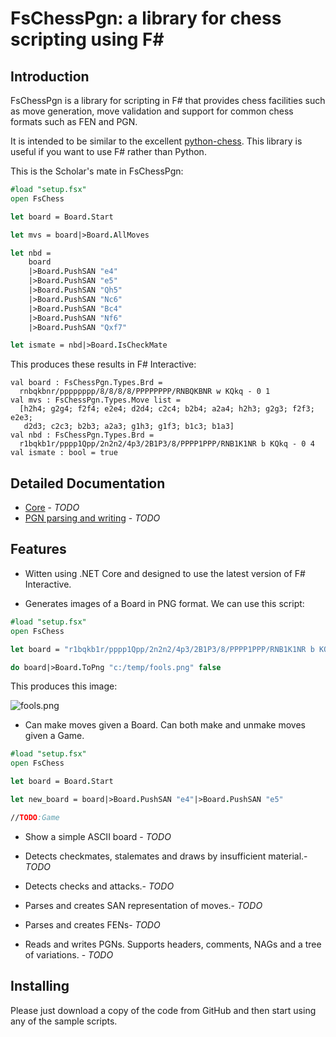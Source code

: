 # FsChessPgn: a library for chess scripting using F#

## Introduction

FsChessPgn is a library for scripting in F# that provides chess facilities such as move generation, move validation and support for common chess formats such as FEN and PGN.

It is intended to be similar to the excellent [python-chess](https://github.com/niklasf/python-chess). This library is useful if you want to use F# rather than Python.

This is the Scholar's mate in FsChessPgn:

```fsharp
#load "setup.fsx"
open FsChess

let board = Board.Start

let mvs = board|>Board.AllMoves

let nbd = 
    board
    |>Board.PushSAN "e4"
    |>Board.PushSAN "e5"
    |>Board.PushSAN "Qh5"
    |>Board.PushSAN "Nc6"
    |>Board.PushSAN "Bc4"
    |>Board.PushSAN "Nf6"
    |>Board.PushSAN "Qxf7"

let ismate = nbd|>Board.IsCheckMate
```

This produces these results in F# Interactive:

```
val board : FsChessPgn.Types.Brd =
  rnbqkbnr/pppppppp/8/8/8/8/PPPPPPPP/RNBQKBNR w KQkq - 0 1
val mvs : FsChessPgn.Types.Move list =
  [h2h4; g2g4; f2f4; e2e4; d2d4; c2c4; b2b4; a2a4; h2h3; g2g3; f2f3; e2e3;
   d2d3; c2c3; b2b3; a2a3; g1h3; g1f3; b1c3; b1a3]
val nbd : FsChessPgn.Types.Brd =
  r1bqkb1r/pppp1Qpp/2n2n2/4p3/2B1P3/8/PPPP1PPP/RNB1K1NR b KQkq - 0 4
val ismate : bool = true
```

## Detailed Documentation

* [Core](https://github.com/pbbwfc/FsChessPgn) - *TODO*
* [PGN parsing and writing](https://github.com/pbbwfc/FsChessPgn) - *TODO*

## Features

* Witten using .NET Core and designed to use the latest version of F# Interactive.

* Generates images of a Board in PNG format. We can use this script:

```fsharp
#load "setup.fsx"
open FsChess

let board = "r1bqkb1r/pppp1Qpp/2n2n2/4p3/2B1P3/8/PPPP1PPP/RNB1K1NR b KQkq - 0 4"|>Board.FromStr

do board|>Board.ToPng "c:/temp/fools.png" false
```
This produces this image:

![fools.png](https://github.com/pbbwfc/FsChessPgn/tree/master/docs/fools.png)



* Can make moves given a Board. Can both make and unmake moves given a Game.

```fsharp
#load "setup.fsx"
open FsChess

let board = Board.Start

let new_board = board|>Board.PushSAN "e4"|>Board.PushSAN "e5"

//TODO:Game
```

* Show a simple ASCII board - *TODO*

* Detects checkmates, stalemates and draws by insufficient material.- *TODO*

* Detects checks and attacks.- *TODO*

* Parses and creates SAN representation of moves.- *TODO*

* Parses and creates FENs- *TODO*

* Reads and writes PGNs. Supports headers, comments, NAGs and a tree of variations. - *TODO*

## Installing

Please just download a copy of the code from GitHub and then start using any of the sample scripts. 